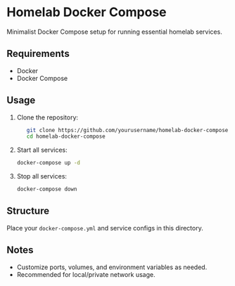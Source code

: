 
# Homelab Docker Compose

Minimalist Docker Compose setup for running essential homelab services.

## Requirements

- Docker
- Docker Compose

## Usage

1. Clone the repository:
   ```bash
      git clone https://github.com/yourusername/homelab-docker-compose.git
      cd homelab-docker-compose
   ```

2. Start all services:
   ```bash
   docker-compose up -d
   ```

3. Stop all services:
   ```bash
   docker-compose down
   ```

## Structure

Place your `docker-compose.yml` and service configs in this directory.

## Notes

* Customize ports, volumes, and environment variables as needed.
* Recommended for local/private network usage.


